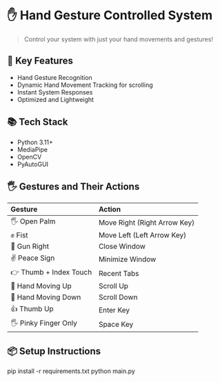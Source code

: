 
# ✋ Hand Gesture Controlled System

> Control your system with just your hand movements and gestures!

## 🎯 Key Features
- Hand Gesture Recognition
- Dynamic Hand Movement Tracking for scrolling
- Instant System Responses
- Optimized and Lightweight

## 📚 Tech Stack
- Python 3.11+
- MediaPipe
- OpenCV
- PyAutoGUI

## 🖐️ Gestures and Their Actions
| Gesture | Action |
|:--------|:-------|
| 🖐️ Open Palm | Move Right (Right Arrow Key) |
| ✊ Fist | Move Left (Left Arrow Key) |
| 🤘 Gun Right | Close Window |  
| ✌️ Peace Sign | Minimize Window |
| 👉 Thumb + Index Touch | Recent Tabs |
| 🧠 Hand Moving Up | Scroll Up |
| 🧠 Hand Moving Down | Scroll Down |
| 👍 Thumb Up | Enter Key |
| 🖐️ Pinky Finger Only | Space Key |

## 📦 Setup Instructions
pip install -r requirements.txt 
python main.py
